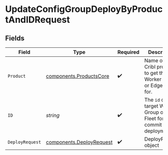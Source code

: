 # UpdateConfigGroupDeployByProductAndIDRequest


## Fields

| Field                                                                               | Type                                                                                | Required                                                                            | Description                                                                         |
| ----------------------------------------------------------------------------------- | ----------------------------------------------------------------------------------- | ----------------------------------------------------------------------------------- | ----------------------------------------------------------------------------------- |
| `Product`                                                                           | [components.ProductsCore](../../models/components/productscore.md)                  | :heavy_check_mark:                                                                  | Name of the Cribl product to get the Worker Groups or Edge Fleets for.              |
| `ID`                                                                                | *string*                                                                            | :heavy_check_mark:                                                                  | The <code>id</code> of the target Worker Group or Edge Fleet for commit deployment. |
| `DeployRequest`                                                                     | [components.DeployRequest](../../models/components/deployrequest.md)                | :heavy_check_mark:                                                                  | DeployRequest object                                                                |